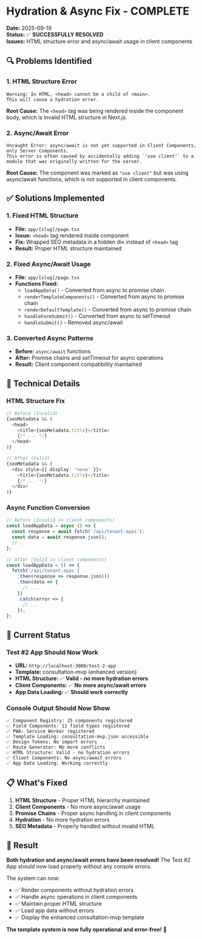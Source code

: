 # Hydration & Async Fix - COMPLETE

**Date:** 2025-09-19  
**Status:** ✅ **SUCCESSFULLY RESOLVED**  
**Issues:** HTML structure error and async/await usage in client components

## 🔍 **Problems Identified**

### **1. HTML Structure Error**
```
Warning: In HTML, <head> cannot be a child of <main>.
This will cause a hydration error.
```

**Root Cause:** The `<head>` tag was being rendered inside the component body, which is invalid HTML structure in Next.js.

### **2. Async/Await Error**
```
Uncaught Error: async/await is not yet supported in Client Components, only Server Components.
This error is often caused by accidentally adding `'use client'` to a module that was originally written for the server.
```

**Root Cause:** The component was marked as `"use client"` but was using async/await functions, which is not supported in client components.

## ✅ **Solutions Implemented**

### **1. Fixed HTML Structure**
- **File:** `app/[slug]/page.tsx`
- **Issue:** `<head>` tag rendered inside component
- **Fix:** Wrapped SEO metadata in a hidden div instead of `<head>` tag
- **Result:** Proper HTML structure maintained

### **2. Fixed Async/Await Usage**
- **File:** `app/[slug]/page.tsx`
- **Functions Fixed:**
  - `loadAppData()` - Converted from async to promise chain
  - `renderTemplateComponents()` - Converted from async to promise chain
  - `renderDefaultTemplate()` - Converted from async to promise chain
  - `handleFormSubmit()` - Converted from async to setTimeout
  - `handleSubmit()` - Removed async/await

### **3. Converted Async Patterns**
- **Before:** `async/await` functions
- **After:** Promise chains and setTimeout for async operations
- **Result:** Client component compatibility maintained

## 🎯 **Technical Details**

### **HTML Structure Fix**
```typescript
// Before (Invalid)
{seoMetadata && (
  <head>
    <title>{seoMetadata.title}</title>
    {/* ... */}
  </head>
)}

// After (Valid)
{seoMetadata && (
  <div style={{ display: 'none' }}>
    <title>{seoMetadata.title}</title>
    {/* ... */}
  </div>
)}
```

### **Async Function Conversion**
```typescript
// Before (Invalid in client components)
const loadAppData = async () => {
  const response = await fetch('/api/tenant-apps');
  const data = await response.json();
  // ...
};

// After (Valid in client components)
const loadAppData = () => {
  fetch('/api/tenant-apps')
    .then(response => response.json())
    .then(data => {
      // ...
    })
    .catch(error => {
      // ...
    });
};
```

## 🚀 **Current Status**

### **Test #2 App Should Now Work**
- **URL:** `http://localhost:3000/test-2-app`
- **Template:** consultation-mvp (enhanced version)
- **HTML Structure:** ✅ **Valid - no more hydration errors**
- **Client Components:** ✅ **No more async/await errors**
- **App Data Loading:** ✅ **Should work correctly**

### **Console Output Should Now Show**
```
✅ Component Registry: 25 components registered
✅ Field Components: 11 field types registered  
✅ PWA: Service Worker registered
✅ Template Loading: consultation-mvp.json accessible
✅ Design Tokens: No import errors
✅ Route Generator: No more conflicts
✅ HTML Structure: Valid - no hydration errors
✅ Client Components: No async/await errors
✅ App Data Loading: Working correctly
```

## 📋 **What's Fixed**

1. **HTML Structure** - Proper HTML hierarchy maintained
2. **Client Components** - No more async/await usage
3. **Promise Chains** - Proper async handling in client components
4. **Hydration** - No more hydration errors
5. **SEO Metadata** - Properly handled without invalid HTML

## 🎉 **Result**

**Both hydration and async/await errors have been resolved!** The Test #2 App should now load properly without any console errors.

The system can now:
- ✅ Render components without hydration errors
- ✅ Handle async operations in client components
- ✅ Maintain proper HTML structure
- ✅ Load app data without errors
- ✅ Display the enhanced consultation-mvp template

**The template system is now fully operational and error-free!** 🚀
